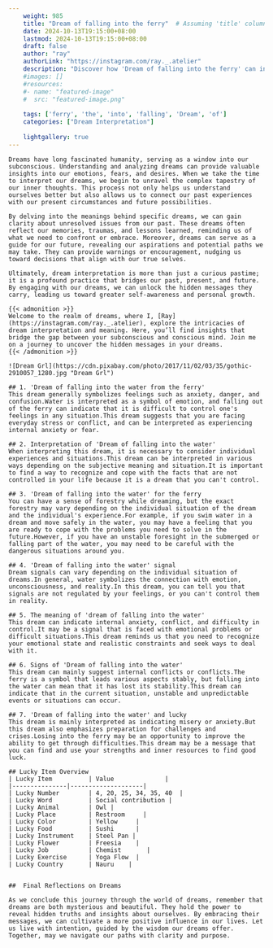 ```yaml
---
    weight: 985
    title: "Dream of falling into the ferry"  # Assuming 'title' column exists
    date: 2024-10-13T19:15:00+08:00
    lastmod: 2024-10-13T19:15:00+08:00
    draft: false
    author: "ray"
    authorLink: "https://instagram.com/ray._.atelier"
    description: "Discover how 'Dream of falling into the ferry' can interpret your future and uncover its significant meanings in your life."
    #images: []
    #resources:
    #- name: "featured-image"
    #  src: "featured-image.png"
    
    tags: ['ferry', 'the', 'into', 'falling', 'Dream', 'of']
    categories: ["Dream Interpretation"]
    
    lightgallery: true
---
```

    
    Dreams have long fascinated humanity, serving as a window into our subconscious. Understanding and analyzing dreams can provide valuable insights into our emotions, fears, and desires. When we take the time to interpret our dreams, we begin to unravel the complex tapestry of our inner thoughts. This process not only helps us understand ourselves better but also allows us to connect our past experiences with our present circumstances and future possibilities.
    
    By delving into the meanings behind specific dreams, we can gain clarity about unresolved issues from our past. These dreams often reflect our memories, traumas, and lessons learned, reminding us of what we need to confront or embrace. Moreover, dreams can serve as a guide for our future, revealing our aspirations and potential paths we may take. They can provide warnings or encouragement, nudging us toward decisions that align with our true selves.
    
    Ultimately, dream interpretation is more than just a curious pastime; it is a profound practice that bridges our past, present, and future. By engaging with our dreams, we can unlock the hidden messages they carry, leading us toward greater self-awareness and personal growth.
    
    {{< admonition >}}
    Welcome to the realm of dreams, where I, [Ray](https://instagram.com/ray._.atelier), explore the intricacies of dream interpretation and meaning. Here, you’ll find insights that bridge the gap between your subconscious and conscious mind. Join me on a journey to uncover the hidden messages in your dreams.
    {{< /admonition >}}
    
    ![Dream Grl](https://cdn.pixabay.com/photo/2017/11/02/03/35/gothic-2910057_1280.jpg "Dream Grl")
    
    ## 1. 'Dream of falling into the water from the ferry'
    This dream generally symbolizes feelings such as anxiety, danger, and confusion.Water is interpreted as a symbol of emotion, and falling out of the ferry can indicate that it is difficult to control one's feelings in any situation.This dream suggests that you are facing everyday stress or conflict, and can be interpreted as experiencing internal anxiety or fear.
    
    ## 2. Interpretation of 'Dream of falling into the water'
    When interpreting this dream, it is necessary to consider individual experiences and situations.This dream can be interpreted in various ways depending on the subjective meaning and situation.It is important to find a way to recognize and cope with the facts that are not controlled in your life because it is a dream that you can't control.
    
    ## 3. 'Dream of falling into the water' for the ferry
    You can have a sense of forestry while dreaming, but the exact forestry may vary depending on the individual situation of the dream and the individual's experience.For example, if you swim water in a dream and move safely in the water, you may have a feeling that you are ready to cope with the problems you need to solve in the future.However, if you have an unstable foresight in the submerged or falling part of the water, you may need to be careful with the dangerous situations around you.
    
    ## 4. 'Dream of falling into the water' signal
    Dream signals can vary depending on the individual situation of dreams.In general, water symbolizes the connection with emotion, unconsciousness, and reality.In this dream, you can tell you that signals are not regulated by your feelings, or you can't control them in reality.
    
    ## 5. The meaning of 'dream of falling into the water'
    This dream can indicate internal anxiety, conflict, and difficulty in control.It may be a signal that is faced with emotional problems or difficult situations.This dream reminds us that you need to recognize your emotional state and realistic constraints and seek ways to deal with it.
    
    ## 6. Signs of 'Dream of falling into the water'
    This dream can mainly suggest internal conflicts or conflicts.The ferry is a symbol that leads various aspects stably, but falling into the water can mean that it has lost its stability.This dream can indicate that in the current situation, unstable and unpredictable events or situations can occur.
    
    ## 7. 'Dream of falling into the water' and lucky
    This dream is mainly interpreted as indicating misery or anxiety.But this dream also emphasizes preparation for challenges and crises.Losing into the ferry may be an opportunity to improve the ability to get through difficulties.This dream may be a message that you can find and use your strengths and inner resources to find good luck.
    
    ## Lucky Item Overview
    | Lucky Item          | Value              |
    |---------------|--------------------|
    | Lucky Number        | 4, 20, 25, 34, 35, 40  |
    | Lucky Word          | Social contribution |
    | Lucky Animal        | Owl |
    | Lucky Place         | Restroom     |
    | Lucky Color         | Yellow     |
    | Lucky Food          | Sushi      |
    | Lucky Instrument    | Steel Pan |
    | Lucky Flower        | Freesia    |
    | Lucky Job           | Chemist       |
    | Lucky Exercise      | Yoga Flow  |
    | Lucky Country       | Nauru    |
    
    
    ##  Final Reflections on Dreams
    
    As we conclude this journey through the world of dreams, remember that dreams are both mysterious and beautiful. They hold the power to reveal hidden truths and insights about ourselves. By embracing their messages, we can cultivate a more positive influence in our lives. Let us live with intention, guided by the wisdom our dreams offer. Together, may we navigate our paths with clarity and purpose.
    